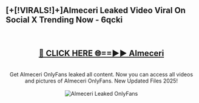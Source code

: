 <h2>[+[!VIRALS!]+]Almeceri Leaked Video Viral On Social X Trending Now - 6qcki</h2>
<br>
<div align="center">
<h2><a href="https://libra.edu.pl?Almeceri" rel="nofollow">🔴 CLICK HERE 🌐==►► Almeceri</a></h2>
<br>
Get Almeceri OnlyFans leaked all content. Now you can access all videos and pictures of Almeceri OnlyFans. New Updated Files 2025!
<br>
<br>
<a href="https://libra.edu.pl?Almeceri" rel="nofollow" data-target="animated-image.originalLink"><img src="https://i.ibb.co.com/WyWwxjT/player-gif2.gif" alt="Almeceri Leaked OnlyFans" style="max-width: 100%; display: inline-block;" data-target="animated-image.originalImage"></a>
</div>
<br>